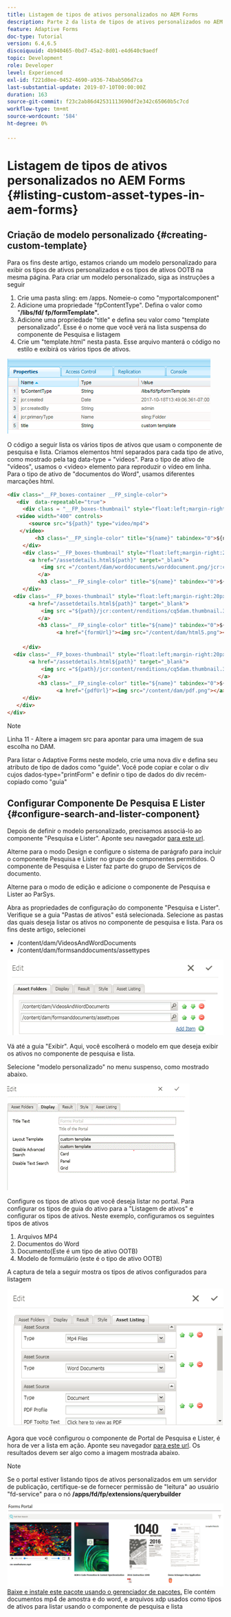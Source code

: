 ```yaml
---
title: Listagem de tipos de ativos personalizados no AEM Forms
description: Parte 2 da lista de tipos de ativos personalizados no AEM Forms
feature: Adaptive Forms
doc-type: Tutorial
version: 6.4,6.5
discoiquuid: 4b940465-0bd7-45a2-8d01-e4d640c9aedf
topic: Development
role: Developer
level: Experienced
exl-id: f221d8ee-0452-4690-a936-74bab506d7ca
last-substantial-update: 2019-07-10T00:00:00Z
duration: 163
source-git-commit: f23c2ab86d42531113690df2e342c65060b5c7cd
workflow-type: tm+mt
source-wordcount: '584'
ht-degree: 0%

---
```


# Listagem de tipos de ativos personalizados no AEM Forms {#listing-custom-asset-types-in-aem-forms}

## Criação de modelo personalizado {#creating-custom-template}

Para os fins deste artigo, estamos criando um modelo personalizado para exibir os tipos de ativos personalizados e os tipos de ativos OOTB na mesma página. Para criar um modelo personalizado, siga as instruções a seguir

1. Crie uma pasta sling: em /apps. Nomeie-o como &quot;myportalcomponent&quot;
1. Adicione uma propriedade &quot;fpContentType&quot;. Defina o valor como &quot;**/libs/fd/ fp/formTemplate&quot;.**
1. Adicione uma propriedade &quot;title&quot; e defina seu valor como &quot;template personalizado&quot;. Esse é o nome que você verá na lista suspensa do componente de Pesquisa e listagem
1. Crie um &quot;template.html&quot; nesta pasta. Esse arquivo manterá o código no estilo e exibirá os vários tipos de ativos.

![appsfolder](assets/appsfolder_.png)

O código a seguir lista os vários tipos de ativos que usam o componente de pesquisa e lista. Criamos elementos html separados para cada tipo de ativo, como mostrado pela tag data-type = &quot;videos&quot;. Para o tipo de ativo de &quot;vídeos&quot;, usamos o &lt;video> elemento para reproduzir o vídeo em linha. Para o tipo de ativo de &quot;documentos do Word&quot;, usamos diferentes marcações html.

```html
<div class="__FP_boxes-container __FP_single-color">
   <div  data-repeatable="true">
     <div class = "__FP_boxes-thumbnail" style="float:left;margin-right:20px;" data-type = "videos">
   <video width="400" controls>
       <source src="${path}" type="video/mp4">
    </video>
         <h3 class="__FP_single-color" title="${name}" tabindex="0">${name}</h3>
     </div>
     <div class="__FP_boxes-thumbnail" style="float:left;margin-right:20px;" data-type = "worddocuments">
       <a href="/assetdetails.html${path}" target="_blank">
           <img src ="/content/dam/worddocuments/worddocument.png/jcr:content/renditions/cq5dam.thumbnail.319.319.png"/>
          </a>
          <h3 class="__FP_single-color" title="${name}" tabindex="0">${name}</h3>
     </div>
  <div class="__FP_boxes-thumbnail" style="float:left;margin-right:20px;" data-type = "xfaForm">
       <a href="/assetdetails.html${path}" target="_blank">
           <img src ="${path}/jcr:content/renditions/cq5dam.thumbnail.319.319.png"/>
          </a>
          <h3 class="__FP_single-color" title="${name}" tabindex="0">${name}</h3>
                <a href="{formUrl}"><img src="/content/dam/html5.png"></a><p>

     </div>
  <div class="__FP_boxes-thumbnail" style="float:left;margin-right:20px;" data-type = "printForm">
       <a href="/assetdetails.html${path}" target="_blank">
           <img src ="${path}/jcr:content/renditions/cq5dam.thumbnail.319.319.png"/>
          </a>
          <h3 class="__FP_single-color" title="${name}" tabindex="0">${name}</h3>
                <a href="{pdfUrl}"><img src="/content/dam/pdf.png"></a><p>
     </div>
   </div>
</div>
```

>[!NOTE]
>
>Linha 11 - Altere a imagem src para apontar para uma imagem de sua escolha no DAM.
>
>Para listar o Adaptive Forms neste modelo, crie uma nova div e defina seu atributo de tipo de dados como &quot;guide&quot;. Você pode copiar e colar o div cujos dados-type=&quot;printForm&quot; e definir o tipo de dados do div recém-copiado como &quot;guia&quot;

## Configurar Componente De Pesquisa E Lister {#configure-search-and-lister-component}

Depois de definir o modelo personalizado, precisamos associá-lo ao componente &quot;Pesquisa e Lister&quot;. Aponte seu navegador [para este url](http://localhost:4502/editor.html/content/AemForms/CustomPortal.html).

Alterne para o modo Design e configure o sistema de parágrafo para incluir o componente Pesquisa e Lister no grupo de componentes permitidos. O componente de Pesquisa e Lister faz parte do grupo de Serviços de documento.

Alterne para o modo de edição e adicione o componente de Pesquisa e Lister ao ParSys.

Abra as propriedades de configuração do componente &quot;Pesquisa e Lister&quot;. Verifique se a guia &quot;Pastas de ativos&quot; está selecionada. Selecione as pastas das quais deseja listar os ativos no componente de pesquisa e lista. Para os fins deste artigo, selecionei

* /content/dam/VideosAndWordDocuments
* /content/dam/formsanddocuments/assettypes

![assetfolder](assets/selectingassetfolders.png)

Vá até a guia &quot;Exibir&quot;. Aqui, você escolherá o modelo em que deseja exibir os ativos no componente de pesquisa e lista.

Selecione &quot;modelo personalizado&quot; no menu suspenso, como mostrado abaixo.

![searchandlister](assets/searchandlistercomponent.gif)

Configure os tipos de ativos que você deseja listar no portal. Para configurar os tipos de guia do ativo para a &quot;Listagem de ativos&quot; e configurar os tipos de ativos. Neste exemplo, configuramos os seguintes tipos de ativos

1. Arquivos MP4
1. Documentos do Word
1. Documento(Este é um tipo de ativo OOTB)
1. Modelo de formulário (este é o tipo de ativo OOTB)

A captura de tela a seguir mostra os tipos de ativos configurados para listagem

![assettypes](assets/assettypes.png)

Agora que você configurou o componente de Portal de Pesquisa e Lister, é hora de ver a lista em ação. Aponte seu navegador [para este url](http://localhost:4502/content/AemForms/CustomPortal.html?wcmmode=disabled). Os resultados devem ser algo como a imagem mostrada abaixo.

>[!NOTE]
>
>Se o portal estiver listando tipos de ativos personalizados em um servidor de publicação, certifique-se de fornecer permissão de &quot;leitura&quot; ao usuário &quot;fd-service&quot; para o nó **/apps/fd/fp/extensions/querybuilder**

![assettypes](assets/assettypeslistings.png)
[Baixe e instale este pacote usando o gerenciador de pacotes.](assets/customassettypekt1.zip) Ele contém documentos mp4 de amostra e do word, e arquivos xdp usados como tipos de ativos para listar usando o componente de pesquisa e lista
